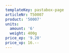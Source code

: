 ```yaml
---
templateKey: pastabox-page
articleNr: T50007
product: '50007'
units:
  amount: '6'
  weight: 400g
price_ep: '9.20'
price_vp: 16.--
---
```


